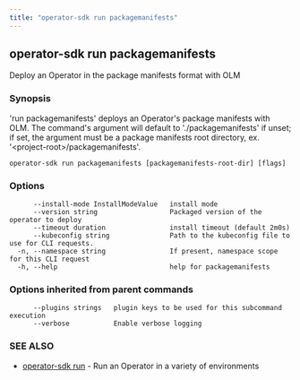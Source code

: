 ```yaml
---
title: "operator-sdk run packagemanifests"
---
```

## operator-sdk run packagemanifests

Deploy an Operator in the package manifests format with OLM

### Synopsis

'run packagemanifests' deploys an Operator's package manifests with OLM. The command's argument
will default to './packagemanifests' if unset; if set, the argument must be a package manifests root directory,
ex. '&lt;project-root&gt;/packagemanifests'.

```
operator-sdk run packagemanifests [packagemanifests-root-dir] [flags]
```

### Options

```
      --install-mode InstallModeValue   install mode
      --version string                  Packaged version of the operator to deploy
      --timeout duration                install timeout (default 2m0s)
      --kubeconfig string               Path to the kubeconfig file to use for CLI requests.
  -n, --namespace string                If present, namespace scope for this CLI request
  -h, --help                            help for packagemanifests
```

### Options inherited from parent commands

```
      --plugins strings   plugin keys to be used for this subcommand execution
      --verbose           Enable verbose logging
```

### SEE ALSO

* [operator-sdk run](../operator-sdk_run)	 - Run an Operator in a variety of environments

